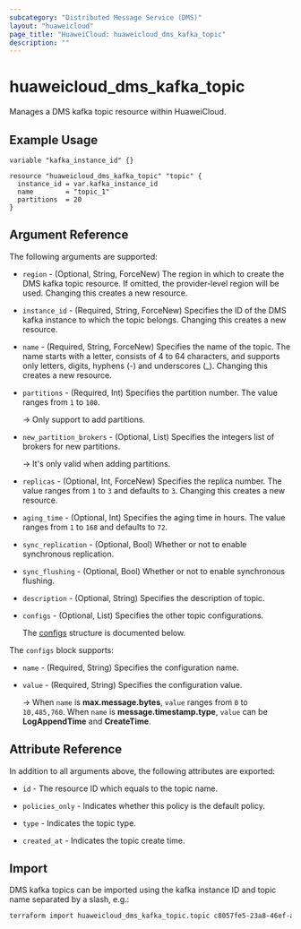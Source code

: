 ```yaml
---
subcategory: "Distributed Message Service (DMS)"
layout: "huaweicloud"
page_title: "HuaweiCloud: huaweicloud_dms_kafka_topic"
description: ""
---
```


# huaweicloud_dms_kafka_topic

Manages a DMS kafka topic resource within HuaweiCloud.

## Example Usage

```hcl
variable "kafka_instance_id" {}

resource "huaweicloud_dms_kafka_topic" "topic" {
  instance_id = var.kafka_instance_id
  name        = "topic_1"
  partitions  = 20
}
```

## Argument Reference

The following arguments are supported:

* `region` - (Optional, String, ForceNew) The region in which to create the DMS kafka topic resource. If omitted, the
  provider-level region will be used. Changing this creates a new resource.

* `instance_id` - (Required, String, ForceNew) Specifies the ID of the DMS kafka instance to which the topic belongs.
  Changing this creates a new resource.

* `name` - (Required, String, ForceNew) Specifies the name of the topic. The name starts with a letter, consists of 4 to
  64 characters, and supports only letters, digits, hyphens (-) and underscores (_). Changing this creates a new
  resource.

* `partitions` - (Required, Int) Specifies the partition number. The value ranges from `1` to `100`.
  
  -> Only support to add partitions.

* `new_partition_brokers` - (Optional, List) Specifies the integers list of brokers for new partitions.
  
  -> It's only valid when adding partitions.

* `replicas` - (Optional, Int, ForceNew) Specifies the replica number.
  The value ranges from `1` to `3` and defaults to `3`. Changing this creates a new resource.

* `aging_time` - (Optional, Int) Specifies the aging time in hours.
  The value ranges from `1` to `168` and defaults to `72`.

* `sync_replication` - (Optional, Bool) Whether or not to enable synchronous replication.

* `sync_flushing` - (Optional, Bool) Whether or not to enable synchronous flushing.

* `description` - (Optional, String) Specifies the description of topic.

* `configs` - (Optional, List) Specifies the other topic configurations.

  The [configs](#topics_configs_struct) structure is documented below.

<a name="topics_configs_struct"></a>
The `configs` block supports:

* `name` - (Required, String) Specifies the configuration name.

* `value` - (Required, String) Specifies the configuration value.

  -> When `name` is **max.message.bytes**, `value` ranges from `0` to `10,485,760`.
  When `name` is **message.timestamp.type**, `value` can be **LogAppendTime** and **CreateTime**.

## Attribute Reference

In addition to all arguments above, the following attributes are exported:

* `id` - The resource ID which equals to the topic name.

* `policies_only` - Indicates whether this policy is the default policy.

* `type` - Indicates the topic type.

* `created_at` - Indicates the topic create time.

## Import

DMS kafka topics can be imported using the kafka instance ID and topic name separated by a slash, e.g.:

```sh
terraform import huaweicloud_dms_kafka_topic.topic c8057fe5-23a8-46ef-ad83-c0055b4e0c5c/topic_1
```
